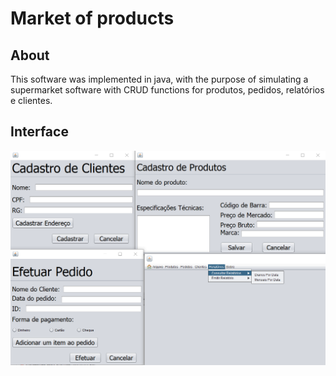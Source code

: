 # Market of products

About
-----
This software was implemented in java, with the purpose of simulating a supermarket software with CRUD functions for produtos, pedidos, relatórios e clientes.


Interface 
----------


![GitHub Logo](/software.png)

